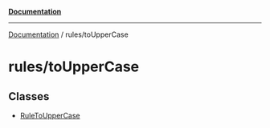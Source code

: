 [**Documentation**](https://raw.githubusercontent.com/Christian-Me/obsidian-front-matter-automate/main/doc/README.md)

***

[Documentation](https://raw.githubusercontent.com/Christian-Me/obsidian-front-matter-automate/main/doc/README.md) / rules/toUpperCase

# rules/toUpperCase

## Classes

- [RuleToUpperCase](https://raw.githubusercontent.com/Christian-Me/obsidian-front-matter-automate/main/doc/rules/toUpperCase/classes/RuleToUpperCase.md)
